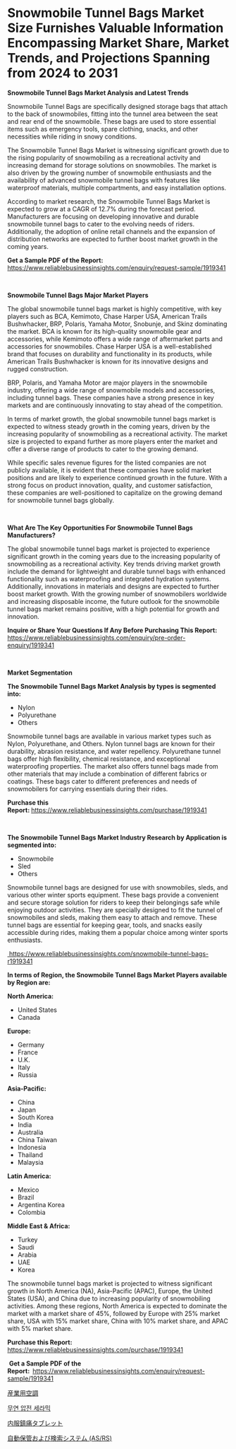 <p><h1>Snowmobile Tunnel Bags Market Size Furnishes Valuable Information Encompassing Market Share, Market Trends, and Projections Spanning from 2024 to 2031</h1></p><p><strong>Snowmobile Tunnel Bags Market Analysis and Latest Trends</strong></p>
<p><p>Snowmobile Tunnel Bags are specifically designed storage bags that attach to the back of snowmobiles, fitting into the tunnel area between the seat and rear end of the snowmobile. These bags are used to store essential items such as emergency tools, spare clothing, snacks, and other necessities while riding in snowy conditions.</p><p>The Snowmobile Tunnel Bags Market is witnessing significant growth due to the rising popularity of snowmobiling as a recreational activity and increasing demand for storage solutions on snowmobiles. The market is also driven by the growing number of snowmobile enthusiasts and the availability of advanced snowmobile tunnel bags with features like waterproof materials, multiple compartments, and easy installation options.</p><p>According to market research, the Snowmobile Tunnel Bags Market is expected to grow at a CAGR of 12.7% during the forecast period. Manufacturers are focusing on developing innovative and durable snowmobile tunnel bags to cater to the evolving needs of riders. Additionally, the adoption of online retail channels and the expansion of distribution networks are expected to further boost market growth in the coming years.</p></p>
<p><strong>Get a Sample PDF of the Report:&nbsp;</strong> <a href="https://www.reliablebusinessinsights.com/enquiry/request-sample/1919341">https://www.reliablebusinessinsights.com/enquiry/request-sample/1919341</a></p>
<p>&nbsp;</p>
<p><strong>Snowmobile Tunnel Bags Major Market Players</strong></p>
<p><p>The global snowmobile tunnel bags market is highly competitive, with key players such as BCA, Kemimoto, Chase Harper USA, American Trails Bushwhacker, BRP, Polaris, Yamaha Motor, Snobunje, and Skinz dominating the market. BCA is known for its high-quality snowmobile gear and accessories, while Kemimoto offers a wide range of aftermarket parts and accessories for snowmobiles. Chase Harper USA is a well-established brand that focuses on durability and functionality in its products, while American Trails Bushwhacker is known for its innovative designs and rugged construction.</p><p>BRP, Polaris, and Yamaha Motor are major players in the snowmobile industry, offering a wide range of snowmobile models and accessories, including tunnel bags. These companies have a strong presence in key markets and are continuously innovating to stay ahead of the competition. </p><p>In terms of market growth, the global snowmobile tunnel bags market is expected to witness steady growth in the coming years, driven by the increasing popularity of snowmobiling as a recreational activity. The market size is projected to expand further as more players enter the market and offer a diverse range of products to cater to the growing demand.</p><p>While specific sales revenue figures for the listed companies are not publicly available, it is evident that these companies have solid market positions and are likely to experience continued growth in the future. With a strong focus on product innovation, quality, and customer satisfaction, these companies are well-positioned to capitalize on the growing demand for snowmobile tunnel bags globally.</p></p>
<p>&nbsp;</p>
<p><strong>What Are The Key Opportunities For Snowmobile Tunnel Bags Manufacturers?</strong></p>
<p><p>The global snowmobile tunnel bags market is projected to experience significant growth in the coming years due to the increasing popularity of snowmobiling as a recreational activity. Key trends driving market growth include the demand for lightweight and durable tunnel bags with enhanced functionality such as waterproofing and integrated hydration systems. Additionally, innovations in materials and designs are expected to further boost market growth. With the growing number of snowmobilers worldwide and increasing disposable income, the future outlook for the snowmobile tunnel bags market remains positive, with a high potential for growth and innovation.</p></p>
<p><strong>Inquire or Share Your Questions If Any Before Purchasing This Report:</strong> <a href="https://www.reliablebusinessinsights.com/enquiry/pre-order-enquiry/1919341">https://www.reliablebusinessinsights.com/enquiry/pre-order-enquiry/1919341</a></p>
<p>&nbsp;</p>
<p><strong>Market Segmentation</strong></p>
<p><strong>The Snowmobile Tunnel Bags Market Analysis by types is segmented into:</strong></p>
<p><ul><li>Nylon</li><li>Polyurethane</li><li>Others</li></ul></p>
<p><p>Snowmobile tunnel bags are available in various market types such as Nylon, Polyurethane, and Others. Nylon tunnel bags are known for their durability, abrasion resistance, and water repellency. Polyurethane tunnel bags offer high flexibility, chemical resistance, and exceptional waterproofing properties. The market also offers tunnel bags made from other materials that may include a combination of different fabrics or coatings. These bags cater to different preferences and needs of snowmobilers for carrying essentials during their rides.</p></p>
<p><strong>Purchase this Report:&nbsp;</strong><a href="https://www.reliablebusinessinsights.com/purchase/1919341">https://www.reliablebusinessinsights.com/purchase/1919341</a></p>
<p>&nbsp;</p>
<p><strong>The Snowmobile Tunnel Bags Market Industry Research by Application is segmented into:</strong></p>
<p><ul><li>Snowmobile</li><li>Sled</li><li>Others</li></ul></p>
<p><p>Snowmobile tunnel bags are designed for use with snowmobiles, sleds, and various other winter sports equipment. These bags provide a convenient and secure storage solution for riders to keep their belongings safe while enjoying outdoor activities. They are specially designed to fit the tunnel of snowmobiles and sleds, making them easy to attach and remove. These tunnel bags are essential for keeping gear, tools, and snacks easily accessible during rides, making them a popular choice among winter sports enthusiasts.</p></p>
<p><a href="https://www.reliablebusinessinsights.com/snowmobile-tunnel-bags-r1919341">&nbsp;https://www.reliablebusinessinsights.com/snowmobile-tunnel-bags-r1919341</a></p>
<p><strong>In terms of Region, the Snowmobile Tunnel Bags Market Players available by Region are:</strong></p>
<p>
    <p> <strong> North America: </strong>
        <ul>
            <li>United States</li>
            <li>Canada</li>
        </ul>
        </p> 
    <p> <strong> Europe: </strong>
        <ul>
            <li>Germany</li>
            <li>France</li>
            <li>U.K.</li>
            <li>Italy</li>
            <li>Russia</li>
        </ul>
        </p> 
    <p> <strong> Asia-Pacific: </strong>
        <ul>
            <li>China</li>
            <li>Japan</li>
            <li>South Korea</li>
            <li>India</li>
            <li>Australia</li>
            <li>China Taiwan</li>
            <li>Indonesia</li>
            <li>Thailand</li>
            <li>Malaysia</li>
        </ul>
        </p> 
    <p> <strong> Latin America: </strong>
        <ul>
            <li>Mexico</li>
            <li>Brazil</li>
            <li>Argentina Korea</li>
            <li>Colombia</li>
        </ul>
        </p> 
    <p> <strong> Middle East & Africa: </strong>
        <ul>
            <li>Turkey</li>
            <li>Saudi</li>
            <li>Arabia</li>
            <li>UAE</li>
            <li>Korea</li>
        </ul>
    </p>
    </p>
<p><p>The snowmobile tunnel bags market is projected to witness significant growth in North America (NA), Asia-Pacific (APAC), Europe, the United States (USA), and China due to increasing popularity of snowmobiling activities. Among these regions, North America is expected to dominate the market with a market share of 45%, followed by Europe with 25% market share, USA with 15% market share, China with 10% market share, and APAC with 5% market share.</p></p>
<p><strong>Purchase this Report: </strong><a href="https://www.reliablebusinessinsights.com/purchase/1919341">https://www.reliablebusinessinsights.com/purchase/1919341</a></p>
<p>&nbsp;<strong>Get a Sample PDF of the Report:&nbsp;&nbsp;</strong><a href="https://www.reliablebusinessinsights.com/enquiry/request-sample/1919341">https://www.reliablebusinessinsights.com/enquiry/request-sample/1919341</a></p>
<p><strong></strong></p>
<p><p><a href="https://medium.com/@lorrainethompson10/2024%E5%B9%B4%E3%81%8B%E3%82%892031%E5%B9%B4%E3%81%AB%E3%81%8B%E3%81%91%E3%81%A6-%E3%81%AEcagr%E3%81%A7%E6%8B%A1%E5%A4%A7%E3%81%97%E3%81%A6%E3%81%84%E3%82%8B%E5%B7%A5%E6%A5%AD%E7%94%A8%E7%A9%BA%E8%AA%BF%E5%B8%82%E5%A0%B4%E3%81%AE%E8%A6%8F%E6%A8%A1%E3%81%AB%E9%96%A2%E3%81%99%E3%82%8B%E6%B4%9E%E5%AF%9F-e168723bd768">産業用空調</a></p><p><a href="https://github.com/Jackieshlerin98056/Market-Research-Report-List-1/blob/main/4726316150278.md">무연 압전 세라믹</a></p><p><a href="https://github.com/lababdou/Market-Research-Report-List-4/blob/main/2889616142475.md">内服鎮痛タブレット</a></p><p><a href="https://medium.com/@elishelacruz56456/%E4%B8%96%E7%95%8C%E7%9A%84%E3%81%AA%E8%87%AA%E5%8B%95%E5%80%89%E5%BA%AB%E3%81%8A%E3%82%88%E3%81%B3%E8%87%AA%E5%8B%95%E5%8F%96%E3%82%8A%E5%87%BA%E3%81%97%E3%82%B7%E3%82%B9%E3%83%86%E3%83%A0-as-rs-%E5%B8%82%E5%A0%B4%E3%81%AE%E8%A6%8F%E6%A8%A1%E3%81%AF-%E5%B9%B4%E5%B9%B3%E5%9D%87%E6%88%90%E9%95%B7%E7%8E%87-%E3%81%A7%E9%81%94%E6%88%90%E3%81%95%E3%82%8C%E3%82%8B%E3%81%A8%E4%BA%88%E6%83%B3%E3%81%95%E3%82%8C%E3%81%BE%E3%81%99-%E3%81%93%E3%81%AE%E3%83%AC%E3%83%9D%E3%83%BC%E3%83%88%E3%81%AF-%E5%B8%82%E5%A0%B4%E3%81%AE%E6%88%90%E9%95%B7-%E3%83%88%E3%83%AC%E3%83%B3%E3%83%89-%E6%A9%9F%E4%BC%9A-%E3%81%8A%E3%82%88%E3%81%B32024%E5%B9%B4%E3%81%8B%E3%82%892031%E5%B9%B4%E3%81%BE%E3%81%A7%E3%81%AE%E4%BA%88%E6%B8%AC%E3%82%92%E3%82%AB-326f9f794746">自動保管および検索システム (AS/RS)</a></p></p>